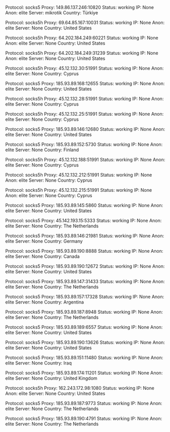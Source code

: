 Protocol: socks5
Proxy: 149.86.137.246:10820
Status: working
IP: None
Anon: elite
Server: mikrotik
Country: Türkiye

Protocol: socks5h
Proxy: 69.64.85.167:10031
Status: working
IP: None
Anon: elite
Server: None
Country: United States

Protocol: socks5h
Proxy: 64.202.184.249:60221
Status: working
IP: None
Anon: elite
Server: None
Country: United States

Protocol: socks5h
Proxy: 64.202.184.249:31239
Status: working
IP: None
Anon: elite
Server: None
Country: United States

Protocol: socks5h
Proxy: 45.12.132.30:51991
Status: working
IP: None
Anon: elite
Server: None
Country: Cyprus

Protocol: socks5
Proxy: 185.93.89.168:12655
Status: working
IP: None
Anon: elite
Server: None
Country: United States

Protocol: socks5h
Proxy: 45.12.132.28:51991
Status: working
IP: None
Anon: elite
Server: None
Country: Cyprus

Protocol: socks5h
Proxy: 45.12.132.25:51991
Status: working
IP: None
Anon: elite
Server: None
Country: Cyprus

Protocol: socks5
Proxy: 185.93.89.146:12680
Status: working
IP: None
Anon: elite
Server: None
Country: United States

Protocol: socks5
Proxy: 185.93.89.152:5730
Status: working
IP: None
Anon: elite
Server: None
Country: Finland

Protocol: socks5h
Proxy: 45.12.132.188:51991
Status: working
IP: None
Anon: elite
Server: None
Country: Cyprus

Protocol: socks5h
Proxy: 45.12.132.212:51991
Status: working
IP: None
Anon: elite
Server: None
Country: Cyprus

Protocol: socks5h
Proxy: 45.12.132.215:51991
Status: working
IP: None
Anon: elite
Server: None
Country: Cyprus

Protocol: socks5
Proxy: 185.93.89.145:5860
Status: working
IP: None
Anon: elite
Server: None
Country: United States

Protocol: socks5
Proxy: 45.142.193.15:5333
Status: working
IP: None
Anon: elite
Server: None
Country: The Netherlands

Protocol: socks5
Proxy: 185.93.89.146:21981
Status: working
IP: None
Anon: elite
Server: None
Country: Germany

Protocol: socks5
Proxy: 185.93.89.190:8888
Status: working
IP: None
Anon: elite
Server: None
Country: Canada

Protocol: socks5
Proxy: 185.93.89.190:12672
Status: working
IP: None
Anon: elite
Server: None
Country: United States

Protocol: socks5
Proxy: 185.93.89.147:31433
Status: working
IP: None
Anon: elite
Server: None
Country: The Netherlands

Protocol: socks5
Proxy: 185.93.89.157:17328
Status: working
IP: None
Anon: elite
Server: None
Country: Argentina

Protocol: socks5
Proxy: 185.93.89.187:8948
Status: working
IP: None
Anon: elite
Server: None
Country: The Netherlands

Protocol: socks5
Proxy: 185.93.89.189:6557
Status: working
IP: None
Anon: elite
Server: None
Country: United States

Protocol: socks5
Proxy: 185.93.89.190:13626
Status: working
IP: None
Anon: elite
Server: None
Country: United States

Protocol: socks5
Proxy: 185.93.89.151:11480
Status: working
IP: None
Anon: elite
Server: None
Country: Iraq

Protocol: socks5
Proxy: 185.93.89.174:11201
Status: working
IP: None
Anon: elite
Server: None
Country: United Kingdom

Protocol: socks5h
Proxy: 162.243.172.98:1080
Status: working
IP: None
Anon: elite
Server: None
Country: United States

Protocol: socks5
Proxy: 185.93.89.187:9773
Status: working
IP: None
Anon: elite
Server: None
Country: The Netherlands

Protocol: socks5
Proxy: 185.93.89.190:4791
Status: working
IP: None
Anon: elite
Server: None
Country: The Netherlands

